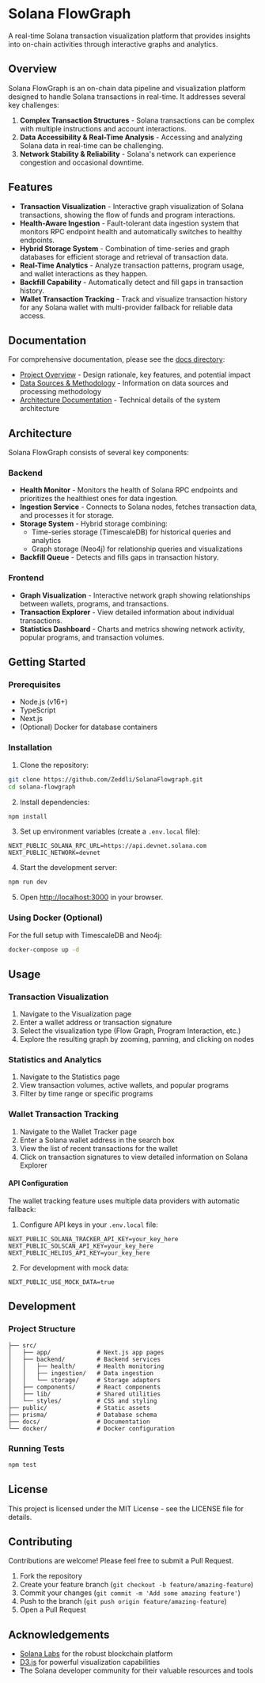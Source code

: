# Solana FlowGraph

A real-time Solana transaction visualization platform that provides insights into on-chain activities through interactive graphs and analytics.

## Overview

Solana FlowGraph is an on-chain data pipeline and visualization platform designed to handle Solana transactions in real-time. It addresses several key challenges:

1. **Complex Transaction Structures** - Solana transactions can be complex with multiple instructions and account interactions.
2. **Data Accessibility & Real-Time Analysis** - Accessing and analyzing Solana data in real-time can be challenging.
3. **Network Stability & Reliability** - Solana's network can experience congestion and occasional downtime.

## Features

- **Transaction Visualization** - Interactive graph visualization of Solana transactions, showing the flow of funds and program interactions.
- **Health-Aware Ingestion** - Fault-tolerant data ingestion system that monitors RPC endpoint health and automatically switches to healthy endpoints.
- **Hybrid Storage System** - Combination of time-series and graph databases for efficient storage and retrieval of transaction data.
- **Real-Time Analytics** - Analyze transaction patterns, program usage, and wallet interactions as they happen.
- **Backfill Capability** - Automatically detect and fill gaps in transaction history.
- **Wallet Transaction Tracking** - Track and visualize transaction history for any Solana wallet with multi-provider fallback for reliable data access.

## Documentation

For comprehensive documentation, please see the [docs directory](./docs):

- [Project Overview](./docs/project-overview.md) - Design rationale, key features, and potential impact
- [Data Sources & Methodology](./docs/data-sources.md) - Information on data sources and processing methodology
- [Architecture Documentation](./docs/architecture.md) - Technical details of the system architecture

## Architecture

Solana FlowGraph consists of several key components:

### Backend

- **Health Monitor** - Monitors the health of Solana RPC endpoints and prioritizes the healthiest ones for data ingestion.
- **Ingestion Service** - Connects to Solana nodes, fetches transaction data, and processes it for storage.
- **Storage System** - Hybrid storage combining:
  - Time-series storage (TimescaleDB) for historical queries and analytics
  - Graph storage (Neo4j) for relationship queries and visualizations
- **Backfill Queue** - Detects and fills gaps in transaction history.

### Frontend

- **Graph Visualization** - Interactive network graph showing relationships between wallets, programs, and transactions.
- **Transaction Explorer** - View detailed information about individual transactions.
- **Statistics Dashboard** - Charts and metrics showing network activity, popular programs, and transaction volumes.

## Getting Started

### Prerequisites

- Node.js (v16+)
- TypeScript
- Next.js
- (Optional) Docker for database containers

### Installation

1. Clone the repository:

```bash
git clone https://github.com/Zeddli/SolanaFlowgraph.git
cd solana-flowgraph
```

2. Install dependencies:

```bash
npm install
```

3. Set up environment variables (create a `.env.local` file):

```
NEXT_PUBLIC_SOLANA_RPC_URL=https://api.devnet.solana.com
NEXT_PUBLIC_NETWORK=devnet
```

4. Start the development server:

```bash
npm run dev
```

5. Open [http://localhost:3000](http://localhost:3000) in your browser.

### Using Docker (Optional)

For the full setup with TimescaleDB and Neo4j:

```bash
docker-compose up -d
```

## Usage

### Transaction Visualization

1. Navigate to the Visualization page
2. Enter a wallet address or transaction signature
3. Select the visualization type (Flow Graph, Program Interaction, etc.)
4. Explore the resulting graph by zooming, panning, and clicking on nodes

### Statistics and Analytics

1. Navigate to the Statistics page
2. View transaction volumes, active wallets, and popular programs
3. Filter by time range or specific programs

### Wallet Transaction Tracking

1. Navigate to the Wallet Tracker page
2. Enter a Solana wallet address in the search box
3. View the list of recent transactions for the wallet
4. Click on transaction signatures to view detailed information on Solana Explorer

#### API Configuration

The wallet tracking feature uses multiple data providers with automatic fallback:

1. Configure API keys in your `.env.local` file:
```
NEXT_PUBLIC_SOLANA_TRACKER_API_KEY=your_key_here
NEXT_PUBLIC_SOLSCAN_API_KEY=your_key_here
NEXT_PUBLIC_HELIUS_API_KEY=your_key_here
```

2. For development with mock data:
```
NEXT_PUBLIC_USE_MOCK_DATA=true
```



## Development

### Project Structure

```
├── src/
│   ├── app/             # Next.js app pages
│   ├── backend/         # Backend services
│   │   ├── health/      # Health monitoring
│   │   ├── ingestion/   # Data ingestion
│   │   └── storage/     # Storage adapters
│   ├── components/      # React components
│   ├── lib/             # Shared utilities
│   └── styles/          # CSS and styling
├── public/              # Static assets
├── prisma/              # Database schema
├── docs/                # Documentation
└── docker/              # Docker configuration
```

### Running Tests

```bash
npm test
```

## License

This project is licensed under the MIT License - see the LICENSE file for details.

## Contributing

Contributions are welcome! Please feel free to submit a Pull Request.

1. Fork the repository
2. Create your feature branch (`git checkout -b feature/amazing-feature`)
3. Commit your changes (`git commit -m 'Add some amazing feature'`)
4. Push to the branch (`git push origin feature/amazing-feature`)
5. Open a Pull Request

## Acknowledgements

- [Solana Labs](https://solana.com) for the robust blockchain platform
- [D3.js](https://d3js.org) for powerful visualization capabilities
- The Solana developer community for their valuable resources and tools 
